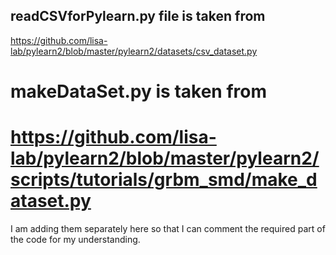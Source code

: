 ## readCSVforPylearn.py file is taken from
 https://github.com/lisa-lab/pylearn2/blob/master/pylearn2/datasets/csv_dataset.py

# makeDataSet.py is taken from
# https://github.com/lisa-lab/pylearn2/blob/master/pylearn2/scripts/tutorials/grbm_smd/make_dataset.py

I am adding them separately here so that I can comment the required part of the code for my understanding.

